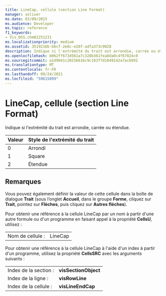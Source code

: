 ```yaml
---
title: LineCap, cellule (section Line Format)
manager: soliver
ms.date: 03/09/2015
ms.audience: Developer
ms.topic: reference
f1_keywords:
- Vis_DSS.chm82251231
ms.localizationpriority: medium
ms.assetid: 3519216b-b6cf-2e8c-e20f-adfa373c9028
description: Indique si l'extrémité du trait est arrondie, carrée ou étendue.
ms.openlocfilehash: b062ff673d561a7c328b361fea8da0c4f67024c0
ms.sourcegitcommit: a1d9041c20256616c9c183f7d1049142a7ac6991
ms.translationtype: MT
ms.contentlocale: fr-FR
ms.lasthandoff: 09/24/2021
ms.locfileid: "59615899"
---
```

# <a name="linecap-cell-line-format-section"></a>LineCap, cellule (section Line Format)

Indique si l'extrémité du trait est arrondie, carrée ou étendue.
  
|**Valeur**|**Style de l'extrémité du trait**|
|:-----|:-----|
|0  <br/> |Arrondi  <br/> |
|1  <br/> |Square  <br/> |
|2  <br/> |Étendue  <br/> |
   
## <a name="remarks"></a>Remarques

Vous pouvez également définir la valeur de cette cellule dans la boîte de dialogue **Trait** (sous l’onglet **Accueil**, dans le groupe **Forme**, cliquez sur **Trait**, pointez sur **Flèches**, puis cliquez sur **Autres flèches**).
  
Pour obtenir une référence à la cellule LineCap par un nom à partir d'une autre formule ou d'un programme en faisant appel à la propriété **CellsU**, utilisez : 
  
|||
|:-----|:-----|
|Nom de cellule :  <br/> |LineCap  <br/> |
   
Pour obtenir une référence à la cellule LineCap à l'aide d'un index à partir d'un programme, utilisez la propriété **CellsSRC** avec les arguments suivants : 
  
|||
|:-----|:-----|
|Index de la section :  <br/> |**visSectionObject** <br/> |
|Index de la ligne :  <br/> |**visRowLine** <br/> |
|Index de la cellule :  <br/> |**visLineEndCap** <br/> |
   

